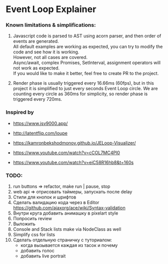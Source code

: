 # Event Loop Explainer


### Known limitations & simplifications:
1. Javascript code is parsed to AST using acorn parser, and then order of events are generated.  
All default examples are working as expected, you can try to modify the code and see how it is working.  
However, not all cases are covered.  
Async/await, complex Promises, SetInterval, assignment operators will not work as expected.  
If you would like to make it better, feel free to create PR to the project.

2. Render phase is usually triggered every 16.66ms (60fps), but in this project it is simplified to just every seconds Event Loop circle.
We are counting every circle as 360ms for simplicity, so render phase is triggered every 720ms.

### Inspired by
- https://www.jsv9000.app/
- http://latentflip.com/loupe
- https://kamronbekshodmonov.github.io/JELoop-Visualizer/

- https://www.youtube.com/watch?v=cCOL7MC4Pl0
- https://www.youtube.com/watch?v=eiC58R16hb8&t=160s


### TODO:
1. run buttons => refactor, make run | pause, stop 
2. web api => отрисовать таймеры, запускать после delay
3. Стили для кнопок и шрифтов
3. Сделать валидацию кода через в Editor https://github.com/ajaxorg/ace/wiki/Syntax-validation  
4. Внутри круга добавить анимашку в pixelart style
5. Попросить review  
5. Выложить 
6. Console and Stack lists make via NodeClass as well
7. Simplify css for lists
8. Сделать отдельную страничку с туториалом:  
   - когда вызывается каждая из тасок и почему
   - добавить голос
   - добавить live portrait